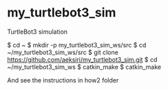 # my_turtlebot3_sim
TurtleBot3 simulation

$ cd ~
$ mkdir -p my_turtlebot3_sim_ws/src
$ cd ~/my_turtlebot3_sim_ws/src
$ git clone https://github.com/aeksiri/my_turtlebot3_sim.git
$ cd ~/my_turtlebot3_sim_ws
$ catkin_make
$ catkin_make

And see the instructions in how2 folder
